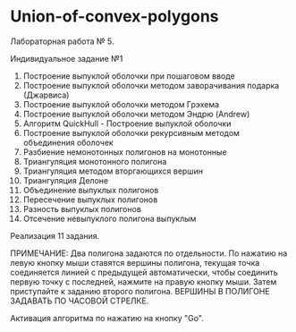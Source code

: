 # Union-of-convex-polygons
Лабораторная работа № 5.

Индивидуальное задание №1

1. Построение выпуклой оболочки при пошаговом вводе
2. Построение выпуклой оболочки методом заворачивания подарка (Джарвиса)
3. Построение выпуклой оболочки методом Грэхема
4. Построение выпуклой оболочки методом Эндрю (Andrew)
5. Алгоритм QuickHull - Построение выпуклой оболочки
6. Построение выпуклой оболочки рекурсивным методом объединения оболочек
7. Разбиение немонотонных полигонов на монотонные
8. Триангуляция монотонного полигона
9. Триангуляция методом вторгающихся вершин
10. Триангуляция Делоне
11. Объединение выпуклых полигонов
12. Пересечение выпуклых полигонов
13. Разность выпуклых полигонов
14. Отсечение невыпуклого полигона выпуклым

Реализация 11 задания.

ПРИМЕЧАНИЕ:
Два полигона задаются по отдельности. По нажатию на левую кнопку мыши ставятся вершины полигона, текущая точка
соединяется линией с предыдущей автоматически, чтобы соединить первую точку с последней, нажмите на правую кнопку мыши.
Затем приступайте к заданию второго полигона.
ВЕРШИНЫ В ПОЛИГОНЕ ЗАДАВАТЬ ПО ЧАСОВОЙ СТРЕЛКЕ.

Активация алгоритма по нажатию на кнопку "Go".
